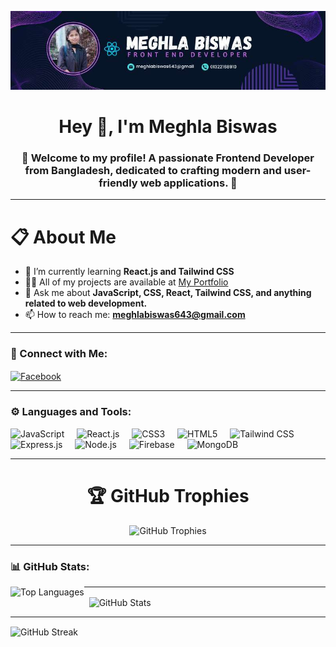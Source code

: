 ![Profile Banner](https://github.com/MeghlaB/MeghlaB/blob/main/githubBanner.jpg) 


<h1 align="center">Hey 👋, I'm Meghla Biswas</h1>
<h3 align="center">🌟 Welcome to my profile! A passionate Frontend Developer from Bangladesh, dedicated to crafting modern and user-friendly web applications. 🚀</h3>

---

<h1 align="left">📋 About Me</h1>

- 🌱 I’m currently learning **React.js and Tailwind CSS**  
- 👨‍💻 All of my projects are available at [My Portfolio](https://profound-rolypoly-501568.netlify.app/)  
- 💬 Ask me about **JavaScript, CSS, React, Tailwind CSS, and anything related to web development.**  
- 📫 How to reach me: **meghlabiswas643@gmail.com**

---

<h3 align="left">🔗 Connect with Me:</h3>
<p align="left">
  <a href="https://www.facebook.com/onu.biswas.166205" target="blank">
    <img align="center" src="https://raw.githubusercontent.com/rahuldkjain/github-profile-readme-generator/master/src/images/icons/Social/facebook.svg" alt="Facebook" height="30" width="40" />
  </a>
</p>

---

<h3 align="left">⚙️ Languages and Tools:</h3>
<p align="left"> 
  <img src="https://cdn.jsdelivr.net/gh/devicons/devicon/icons/javascript/javascript-original.svg" height="40" alt="JavaScript" />
  <img width="12" />
  <img src="https://cdn.jsdelivr.net/gh/devicons/devicon/icons/react/react-original.svg" height="40" alt="React.js" />
  <img width="12" />
  <img src="https://cdn.jsdelivr.net/gh/devicons/devicon/icons/css3/css3-original.svg" height="40" alt="CSS3" />
  <img width="12" />
  <img src="https://cdn.jsdelivr.net/gh/devicons/devicon/icons/html5/html5-original.svg" height="40" alt="HTML5" />
  <img width="12" />
  <img src="https://cdn.jsdelivr.net/gh/devicons/devicon/icons/tailwindcss/tailwindcss-plain.svg" height="40" alt="Tailwind CSS" />
  <img width="12" />
  <img src="https://cdn.jsdelivr.net/gh/devicons/devicon/icons/express/express-original.svg" height="40" alt="Express.js" />
  <img width="12" />
  <img src="https://cdn.jsdelivr.net/gh/devicons/devicon/icons/nodejs/nodejs-original.svg" height="40" alt="Node.js" />
  <img width="12" />
  <img src="https://cdn.jsdelivr.net/gh/devicons/devicon/icons/firebase/firebase-plain.svg" height="40" alt="Firebase" />
  <img width="12" />
  <img src="https://cdn.jsdelivr.net/gh/devicons/devicon/icons/mongodb/mongodb-original.svg" height="40" alt="MongoDB" />
</p>

---

<h1 align="center">🏆 GitHub Trophies</h1>
<p align="center">
  <img src="https://github-profile-trophy.vercel.app/?username=meghlab&theme=onedark&no-frame=true&margin-w=15&margin-h=15" alt="GitHub Trophies" />
</p>

---

<h3 align="left">📊 GitHub Stats:</h3>
<p>
  <img align="left" src="https://github-readme-stats.vercel.app/api/top-langs?username=meghlab&show_icons=true&locale=en&layout=compact&theme=radical" alt="Top Languages" />
</p>

---

<p>&nbsp;
  <img align="center" src="https://github-readme-stats.vercel.app/api?username=meghlab&show_icons=true&locale=en&theme=radical" alt="GitHub Stats" />
</p>

---

<p>
  <img align="center" src="https://github-readme-streak-stats.herokuapp.com/?user=meghlab&theme=radical" alt="GitHub Streak" />
</p>


